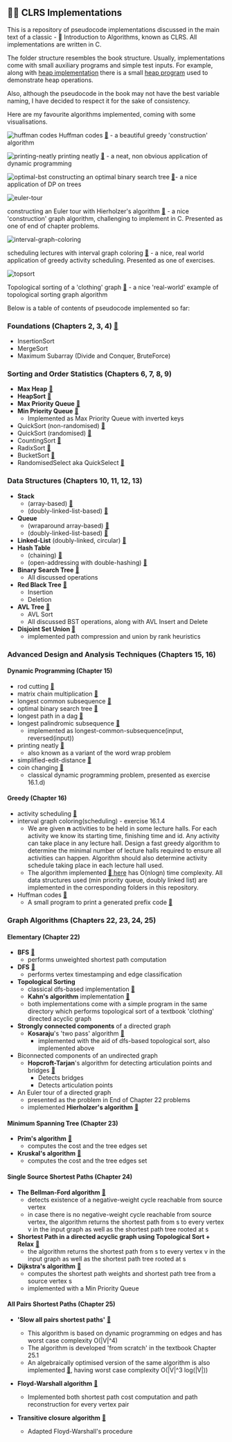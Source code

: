 ## 👨‍💻 CLRS Implementations

This is a repository of pseudocode implementations discussed in the main text of a classic - 📖 Introduction to Algorithms, known as CLRS.
All implementations are written in C.

The folder structure resembles the book structure. Usually, implementations come with small auxiliary programs and simple test inputs.
For example, along with [heap implementation](https://github.com/gboduljak/clrs-implementations/blob/master/data-structures/heaps/max-heap.c) there is a small [heap program](https://github.com/gboduljak/clrs-implementations/blob/master/data-structures/heaps/max-heap-program.c) used to demonstrate heap operations.

Also, although the pseudocode in the book may not have the best variable naming, I have decided to respect it for the sake of consistency.

Here are my favourite algorithms implemented, coming with some visualisations.

![huffman codes](./readme-resources/huffman-codes.png) Huffman codes [🔗](https://github.com/gboduljak/clrs-implementations/blob/master/advanced-design-and-analysis-techniques/greedy/huffman-codes/huffman.c) - a beautiful greedy 'construction' algorithm

![printing-neatly](./readme-resources/printing-neatly.png) printing neatly [🔗](https://github.com/gboduljak/clrs-implementations/blob/master/advanced-design-and-analysis-techniques/dynamic-programming/printing-neatly/printing-neatly.c) - a neat, non obvious application of dynamic programming

![optimal-bst](./readme-resources/optimal-bst.png) constructing an optimal binary search tree [🔗](https://github.com/gboduljak/clrs-implementations/blob/master/advanced-design-and-analysis-techniques/dynamic-programming/optimal-binary-search-tree/optimal-bst.c)- a nice application of DP on trees  

![euler-tour](./readme-resources/euler-tour.png) 

constructing an Euler tour with Hierholzer's algorithm  [🔗](https://github.com/gboduljak/clrs-implementations/blob/master/graph-algorithms/elementary/euler-tour/hierholzer-algorithm/hierholzer.c) - a nice 'construction' graph algorithm, challenging to implement in C. Presented as one of end of chapter problems.

![interval-graph-coloring](./readme-resources/interval-graph-coloring.png)

scheduling lectures with interval graph coloring  [🔗](https://github.com/gboduljak/clrs-implementations/blob/master/advanced-design-and-analysis-techniques/greedy/interval-graph-coloring/interval-graph-scheduler.c) -  a nice, real world application of greedy activity scheduling. Presented as one of exercises.

![topsort](./readme-resources/topsort-clothing.png) 

Topological sorting of a 'clothing' graph [🔗](https://github.com/gboduljak/clrs-implementations/blob/master/graph-algorithms/elementary/topological-sort/dfs/topological-sort.c) - a nice 'real-world' example of topological sorting graph algorithm

Below is a table of contents of pseudocode implemented so far:

### Foundations (Chapters 2, 3, 4) [🔗](https://github.com/gboduljak/clrs-implementations/tree/master/foundations)

- InsertionSort
- MergeSort
- Maximum Subarray (Divide and Conquer, BruteForce)

### Sorting and Order Statistics (Chapters 6, 7, 8, 9)

- **Max Heap** [🔗](https://github.com/gboduljak/clrs-implementations/blob/master/data-structures/heaps/max-heap.c)
- **HeapSort** [🔗](https://github.com/gboduljak/clrs-implementations/blob/master/data-structures/heaps/max-heap.c)
- **Max Priority Queue** [🔗](https://github.com/gboduljak/clrs-implementations/blob/master/data-structures/heaps/max-priority-queue.c)
- **Min Priority Queue** [🔗](https://github.com/gboduljak/clrs-implementations/blob/master/data-structures/heaps/min-priority-queue.c)
  - Implemented as Max Priority Queue with inverted keys
- QuickSort (non-randomised) [🔗](https://github.com/gboduljak/clrs-implementations/blob/master/sorting/quick-sort/quicksort.c)
- QuickSort (randomised) [🔗](https://github.com/gboduljak/clrs-implementations/blob/master/sorting/quick-sort/randomised-quicksort.c)
- CountingSort [🔗](https://github.com/gboduljak/clrs-implementations/blob/master/sorting/counting-sort/counting-sort.c)
- RadixSort [🔗](https://github.com/gboduljak/clrs-implementations/blob/master/sorting/radix-sort/radix-sort.c)
- BucketSort [🔗](https://github.com/gboduljak/clrs-implementations/blob/master/sorting/bucket-sort/bucket-sort.c)
- RandomisedSelect aka QuickSelect [🔗](https://github.com/gboduljak/clrs-implementations/blob/master/sorting/quick-sort/randomised-select.c)

### Data Structures (Chapters 10, 11, 12, 13)

- **Stack**
  - (array-based) [🔗](https://github.com/gboduljak/clrs-implementations/blob/master/data-structures/stack/stack.c)
  - (doubly-linked-list-based) [🔗](https://github.com/gboduljak/clrs-implementations/blob/master/data-structures/linked-list/stack.c)
- **Queue**
  - (wraparound array-based) [🔗](https://github.com/gboduljak/clrs-implementations/blob/master/data-structures/queue/queue.c)
  - (doubly-linked-list-based) [🔗](https://github.com/gboduljak/clrs-implementations/blob/master/data-structures/linked-list/queue.c)
- **Linked-List** (doubly-linked, circular) [🔗](https://github.com/gboduljak/clrs-implementations/blob/master/data-structures/linked-list/linked-list.c)
- **Hash Table**
  - (chaining) [🔗](https://github.com/gboduljak/clrs-implementations/blob/master/data-structures/hash-tables/chaining/hash-table.c)
  - (open-addressing with double-hashing) [🔗](https://github.com/gboduljak/clrs-implementations/blob/master/data-structures/hash-tables/open-addressing/hash-table.c)
- **Binary Search Tree** [🔗](https://github.com/gboduljak/clrs-implementations/blob/master/data-structures/binary-search-trees/binary-search-tree.c)
  - All discussed operations
- **Red Black Tree** [🔗](https://github.com/gboduljak/clrs-implementations/blob/master/data-structures/red-black-trees/red-black-tree.c)
  - Insertion
  - Deletion
- **AVL Tree** [🔗](https://github.com/gboduljak/clrs-implementations/blob/master/data-structures/avl-trees/avl-tree.c)
  - AVL Sort
  - All discussed BST operations, along with AVL Insert and Delete
- **Disjoint Set Union [🔗](https://github.com/gboduljak/clrs-implementations/tree/master/data-structures/disjoint-set-union/dsu.c)**
  - implemented path compression and union by rank heuristics

### Advanced Design and Analysis Techniques (Chapters 15, 16)

#### Dynamic Programming (Chapter 15)

- rod cutting [🔗](https://github.com/gboduljak/clrs-implementations/blob/master/advanced-design-and-analysis-techniques/dynamic-programming/rod-cutting/rod-cutting.c)
- matrix chain multiplication [🔗](https://github.com/gboduljak/clrs-implementations/blob/master/advanced-design-and-analysis-techniques/dynamic-programming/matrix-chain-multiplication/matrix-chain-multiply.c)
- longest common subsequence [🔗](https://github.com/gboduljak/clrs-implementations/blob/master/advanced-design-and-analysis-techniques/dynamic-programming/longest-common-subsequence/longest-common-subsequence.c)
- optimal binary search tree [🔗](https://github.com/gboduljak/clrs-implementations/blob/master/advanced-design-and-analysis-techniques/dynamic-programming/optimal-binary-search-tree/optimal-bst.c)
- longest path in a dag [🔗](https://github.com/gboduljak/clrs-implementations/blob/master/advanced-design-and-analysis-techniques/dynamic-programming/longest-path-dag/longest-path.c)
- longest palindromic subsequence [🔗](https://github.com/gboduljak/clrs-implementations/blob/master/advanced-design-and-analysis-techniques/dynamic-programming/longest-palindromic-subsequence/longest-palindromic-subsequence.c)
  - implemented as longest-common-subsequence(input, reversed(input))
- printing neatly [🔗](https://github.com/gboduljak/clrs-implementations/blob/master/advanced-design-and-analysis-techniques/dynamic-programming/printing-neatly/printing-neatly.c)
  - also known as a variant of the word wrap problem
- simplified-edit-distance [🔗](https://github.com/gboduljak/clrs-implementations/blob/master/advanced-design-and-analysis-techniques/dynamic-programming/simplified-edit-distance/simplified-edit-distance.c)
- coin changing [🔗](https://github.com/gboduljak/clrs-implementations/blob/master/advanced-design-and-analysis-techniques/dynamic-programming/coin-changing/coin-changing.c)
  - classical dynamic programming problem, presented as exercise 16.1.d)

#### Greedy (Chapter 16)

- activity scheduling [🔗](https://github.com/gboduljak/clrs-implementations/blob/master/advanced-design-and-analysis-techniques/greedy/activity-scheduling/activity-selector.c)
- interval graph coloring(scheduling) - exercise 16.1.4
  - We are given **n** activities to be held in some lecture halls. For each activity we know its starting time, finishing time and id. Any activity can take place in any lecture hall. Design a fast greedy algorithm to determine the minimal number of lecture halls required to ensure all activities can happen. Algorithm should also determine activity schedule taking place in each lecture hall used.
  - The algorithm implemented [🔗 here](https://github.com/gboduljak/clrs-implementations/blob/master/advanced-design-and-analysis-techniques/greedy/interval-graph-coloring/interval-graph-scheduler.c) has O(nlogn) time complexity. All data structures used (min priority queue, doubly linked list) are implemented in the corresponding folders in this repository.
- Huffman codes [🔗](https://github.com/gboduljak/clrs-implementations/blob/master/advanced-design-and-analysis-techniques/greedy/huffman-codes/huffman.c)
  - A small program to print a generated prefix code [🔗](https://github.com/gboduljak/clrs-implementations/blob/master/advanced-design-and-analysis-techniques/greedy/huffman-codes/huffman-program.c)

### Graph Algorithms (Chapters 22, 23, 24, 25)

#### Elementary (Chapter 22)

- **BFS** [🔗](https://github.com/gboduljak/clrs-implementations/blob/master/graph-algorithms/elementary/bfs/bfs.c)
  - performs unweighted shortest path computation
- **DFS** [🔗](https://github.com/gboduljak/clrs-implementations/blob/master/graph-algorithms/elementary/dfs/dfs.c)
  - performs vertex timestamping and edge classification
- **Topological Sorting**
  - classical dfs-based implementation [🔗](https://github.com/gboduljak/clrs-implementations/blob/master/graph-algorithms/elementary/topological-sort/dfs/topological-sort.c)
  - **Kahn's algorithm** implementation [🔗](https://github.com/gboduljak/clrs-implementations/blob/master/graph-algorithms/elementary/topological-sort/kahn-algorithm/kahn.c)
  - both implementations come with a simple program in the same directory which performs topological sort of a textbook 'clothing' directed acyclic graph
- **Strongly connected components** of a directed graph
  - **Kosaraju**'s 'two pass' algorithm [🔗](https://github.com/gboduljak/clrs-implementations/blob/master/graph-algorithms/elementary/strongly-connected-components/kosaraju/kosaraju.c)
    - implemented with the aid of dfs-based topological sort, also implemented above
- Biconnected components of an undirected graph
  - **Hopcroft-Tarjan**'s algorithm for detecting articulation points and bridges [🔗](https://github.com/gboduljak/clrs-implementations/blob/master/graph-algorithms/elementary/biconnected-components/hopcroft-tarjan/hopcroft_tarjan.c)
    - Detects bridges
    - Detects articulation points
- An Euler tour of a directed graph
  - presented as the problem in End of Chapter 22 problems
  - implemented **Hierholzer's algorithm** [🔗](https://github.com/gboduljak/clrs-implementations/blob/master/graph-algorithms/elementary/euler-tour/hierholzer-algorithm/hierholzer.c)

#### Minimum Spanning Tree (Chapter 23)

- **Prim's algorithm** [🔗](https://github.com/gboduljak/clrs-implementations/blob/master/graph-algorithms/minimum-spanning-trees/prim/prim.c)
  - computes the cost and the tree edges set
- **Kruskal's algorithm** [🔗](https://github.com/gboduljak/clrs-implementations/blob/master/graph-algorithms/minimum-spanning-trees/kruskal/kruskal.c)
  - computes the cost and the tree edges set

#### Single Source Shortest Paths (Chapter 24)

- **The Bellman-Ford algorithm** [🔗](https://github.com/gboduljak/clrs-implementations/blob/master/graph-algorithms/shortest-paths/single-source/bellman-ford/bellman-ford.c)
  - detects existence of a negative-weight cycle reachable from source vertex
  - in case there is no negative-weight cycle reachable from source vertex, the algorithm returns the shortest path from s to every vertex v in the input graph as well as the shortest path tree rooted at s
- **Shortest Path in a directed acyclic graph using Topological Sort + Relax** [🔗](https://github.com/gboduljak/clrs-implementations/blob/master/graph-algorithms/shortest-paths/single-source/directed-acyclic-graph/dag-shortest-path.c)
  - the algorithm returns the shortest path from s to every vertex v in the input graph as well as the shortest path tree rooted at s
- **Dijkstra's algorithm** [🔗](https://github.com/gboduljak/clrs-implementations/blob/master/graph-algorithms/shortest-paths/single-source/dijkstra/dijkstra.c)
  - computes the shortest path weights and shortest path tree from a source vertex s
  - implemented with a Min Priority Queue

#### All Pairs Shortest Paths (Chapter 25)

- **'Slow all pairs shortest paths'** [🔗](https://github.com/gboduljak/clrs-implementations/blob/master/graph-algorithms/shortest-paths/all-pairs-shortest-paths/dynamic-programming-on-edges/dynamic-programming-on-edges.c)

  - This algorithm is based on dynamic programming on edges and has worst case complexity O(|V|^4)
  - The algorithm is developed 'from scratch' in the textbook Chapter 25.1
  - An algebraically optimised version of the same algorithm is also implemented [🔗](https://github.com/gboduljak/clrs-implementations/blob/master/graph-algorithms/shortest-paths/all-pairs-shortest-paths/dynamic-programming-on-edges/dynamic-programming-on-edges.c), having worst case complexity O(|V|^3 log(|V|))

- **Floyd-Warshall algorithm** [🔗](https://github.com/gboduljak/clrs-implementations/blob/master/graph-algorithms/shortest-paths/all-pairs-shortest-paths/floyd-warshall/floyd-warshall.c)

  - Implemented both shortest path cost computation and path reconstruction for every vertex pair

- **Transitive closure algorithm** [🔗](https://github.com/gboduljak/clrs-implementations/blob/master/graph-algorithms/shortest-paths/all-pairs-shortest-paths/transitive-closure/transitive-closure.c)
  - Adapted Floyd-Warshall's procedure
